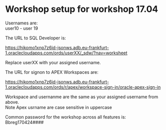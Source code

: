 # Workshop setup for workshop 17.04  
  
Usernames are:  
user10 - user 19 

The URL to SQL Developer is:   
  
https://hikomo1xnp7z6id-jsonws.adb.eu-frankfurt-1.oraclecloudapps.com/ords/userXX/_sdw/?nav=worksheet  
  
Replace userXX with your assigned username.  
  
The URL for signon to APEX Workspaces are:  
  
https://hikomo1xnp7z6id-jsonws.adb.eu-frankfurt-1.oraclecloudapps.com/ords/r/apex/workspace-sign-in/oracle-apex-sign-in

Workspace and usernanme are the same as your assigned username from above.  
Note Apex usrname are case sensitive in uppercase  

Common password for the workshop across all features is: Bbreg170424####
